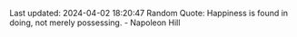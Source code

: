 Last updated: 2024-04-02 18:20:47
Random Quote: Happiness is found in doing, not merely possessing. - Napoleon Hill